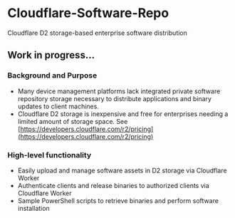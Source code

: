 # Cloudflare-Software-Repo
Cloudflare D2 storage-based enterprise software distribution

## Work in progress...

### Background and Purpose
- Many device management platforms lack integrated private software repository storage necessary to distribute applications and binary updates to client machines.
- Cloudflare D2 storage is inexpensive and free for enterprises needing a limited amount of storage space.  See [https://developers.cloudflare.com/r2/pricing](https://developers.cloudflare.com/r2/pricing)

### High-level functionality
- Easily upload and manage software assets in D2 storage via Cloudflare Worker
- Authenticate clients and release binaries to authorized clients via Cloudflare Worker
- Sample PowerShell scripts to retrieve binaries and perform software installation
